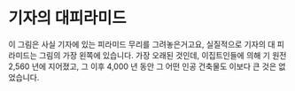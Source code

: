 # 기자의 대피라미드

이 그림은 사실 기자에 있는 피라미드 무리를 그려놓은거고요, 실질적으로 기자의 대
피라미드는 그림의 가장 왼쪽에 있습니다. 가장 오래된 것인데, 이집트인들에 의해 기
원전 2,560 년에 지어졌고, 그 이후 4,000 년 동안 그 어떤 인공 건축물도 이보다 큰
것은 없었습니다.
